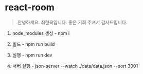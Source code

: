 # react-room
>안녕하세요. 최현욱입니다. 좋은 기회 주셔서 감사드립니다.

1. node_modules 생성 - npm i

2. 빌드 - npm run build

3. 실행 - npm run dev

4. 서버 실행 - json-server --watch ./data/data.json --port 3001

